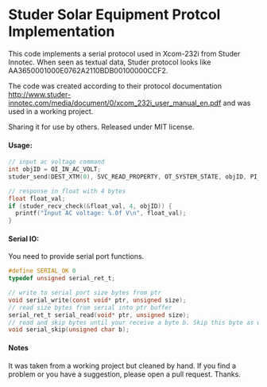 # Studer Solar Equipment Protcol Implementation

This code implements a serial protocol used in Xcom-232i from Studer Innotec. 
When seen as textual data, Studer protocol looks like AA3650001000E0762A2110BDB00100000CCF2.

The code was created according to their protocol documentation http://www.studer-innotec.com/media/document/0/xcom_232i_user_manual_en.pdf and was used in a working project.

Sharing it for use by others. Released under MIT license.

#### Usage:
```c
// input ac voltage command
int objID = OI_IN_AC_VOLT;
studer_send(DEST_XTM(0), SVC_READ_PROPERTY, OT_SYSTEM_STATE, objID, PI_VALUE);

// response in float with 4 bytes
float float_val;
if (studer_recv_check(&float_val, 4, objID)) {
  printf("Input AC voltage: %.0f V\n", float_val);
}
```

#### Serial IO:
You need to provide serial port functions.

```c
#define SERIAL_OK 0
typedef unsigned serial_ret_t;

// write to serial port size bytes from ptr
void serial_write(const void* ptr, unsigned size);
// read size bytes from serial into ptr buffer
serial_ret_t serial_read(void* ptr, unsigned size);
// read and skip bytes until your receive a byte b. Skip this byte as well and return. 
void serial_skip(unsigned char b);

```

#### Notes

It was taken from a working project but cleaned by hand. If you find a problem or you have a suggestion, please open a pull request. Thanks.

